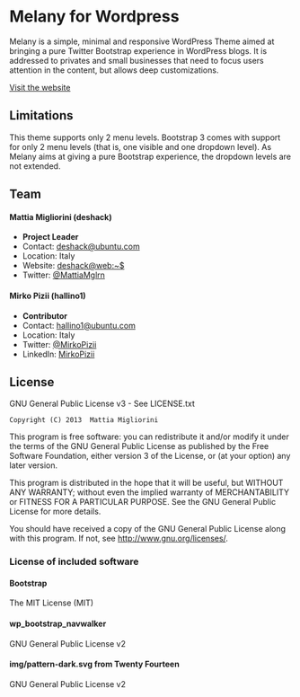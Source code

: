 Melany for Wordpress
====================

Melany is a simple, minimal and responsive WordPress Theme aimed at bringing a pure Twitter Bootstrap experience in WordPress blogs.
It is addressed to privates and small businesses that need to focus users attention in the content, but allows deep customizations.

[Visit the website](http://melany.deshack.net)


Limitations
-----------

This theme supports only 2 menu levels.
Bootstrap 3 comes with support for only 2 menu levels (that is, one visible and one dropdown level).
As Melany aims at giving a pure Bootstrap experience, the dropdown levels are not extended.


Team
----

#### Mattia Migliorini (deshack)

- **Project Leader**
- Contact: deshack@ubuntu.com
- Location: Italy
- Website: [deshack@web:~$](http://www.deshack.net)
- Twitter: [@MattiaMglrn](https://twitter.com/MattiaMglrn)
 
#### Mirko Pizii (hallino1)

- **Contributor**
- Contact: hallino1@ubuntu.com
- Location: Italy
- Twitter: [@MirkoPizii](https://twitter.com/MirkoPizii)
- LinkedIn: [MirkoPizii](http://www.linkedin.com/in/MirkoPizii)


License
-------

GNU General Public License v3 - See LICENSE.txt

    Copyright (C) 2013  Mattia Migliorini

This program is free software: you can redistribute it and/or modify
it under the terms of the GNU General Public License as published by
the Free Software Foundation, either version 3 of the License, or
(at your option) any later version.

This program is distributed in the hope that it will be useful,
but WITHOUT ANY WARRANTY; without even the implied warranty of
MERCHANTABILITY or FITNESS FOR A PARTICULAR PURPOSE.  See the
GNU General Public License for more details.

You should have received a copy of the GNU General Public License
along with this program.  If not, see <http://www.gnu.org/licenses/>.


### License of included software

#### Bootstrap

The MIT License (MIT)

#### wp_bootstrap_navwalker

GNU General Public License v2

#### img/pattern-dark.svg from Twenty Fourteen

GNU General Public License v2